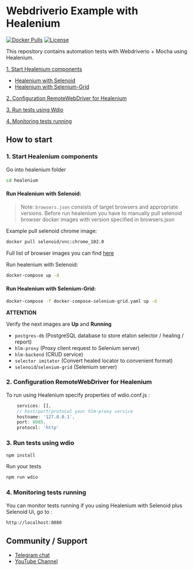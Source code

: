 # Webdriverio Example with Healenium

[![Docker Pulls](https://img.shields.io/docker/pulls/healenium/hlm-backend.svg?maxAge=25920)](https://hub.docker.com/u/healenium)
[![License](https://img.shields.io/badge/license-Apache-brightgreen.svg)](https://www.apache.org/licenses/LICENSE-2.0)

This repository contains automation tests with Webdriverio + Mocha using Healenium.

[1. Start Healenium components](#1-start-healenium-components)
* [Healenium with Selenoid](#run-healenium-with-selenoid)
* [Healenium with Selenium-Grid](#run-healenium-with-selenium-grid)

[2. Configuration RemoteWebDriver for Healenium](#2-configuration-remotewebdriver-for-healenium)

[3. Run tests using Wdio](#3-run-tests-using-wdio)

[4. Monitoring tests running](#4-monitoring-tests-running)

## How to start

### 1. Start Healenium components

Go into healenium folder

```sh
cd healenium
``` 

#### Run Healenium with Selenoid:

> Note: `browsers.json` consists of target browsers and appropriate versions.
> Before run healenium you have to manually pull selenoid browser docker images with version specified in browsers.json

Example pull selenoid chrome image:
```sh
docker pull selenoid/vnc:chrome_102.0
```
Full list of browser images you can find [here](https://hub.docker.com/u/selenoid)

Run healenium with Selenoid:
```sh
docker-compose up -d
```

#### Run Healenium with Selenium-Grid:
```sh
docker-compose -f docker-compose-selenium-grid.yaml up -d
```

<b>ATTENTION</b>

Verify the next images are <b>Up</b> and <b>Running</b>
- `postgres-db` (PostgreSQL database to store etalon selector / healing / report)
- `hlm-proxy` (Proxy client request to Selenium server)
- `hlm-backend` (CRUD service)
- `selector imitator` (Convert healed locator to convenient format)
- `selenoid`/`selenium-grid` (Selenium server)

### 2. Configuration RemoteWebDriver for Healenium

To run using Healenium specify properties of wdio.conf.js :

```javascript
    services: [],
    // host/port/protocol your hlm-proxy service
    hostname: '127.0.0.1',
    port: 8085,
    protocol: 'http'
```

### 3. Run tests using wdio

```sh
npm install 
```

Run your tests

```sh
npm run wdio
```

### 4. Monitoring tests running

You can monitor tests running if you using Healenium with Selenoid plus Selenoid Ui, go to :<br/>
```sh
http://localhost:8080
```

## Community / Support

* [Telegram chat](https://t.me/healenium)
* [YouTube Channel](https://www.youtube.com/channel/UCsZJ0ri-Hp7IA1A6Fgi4Hvg)
